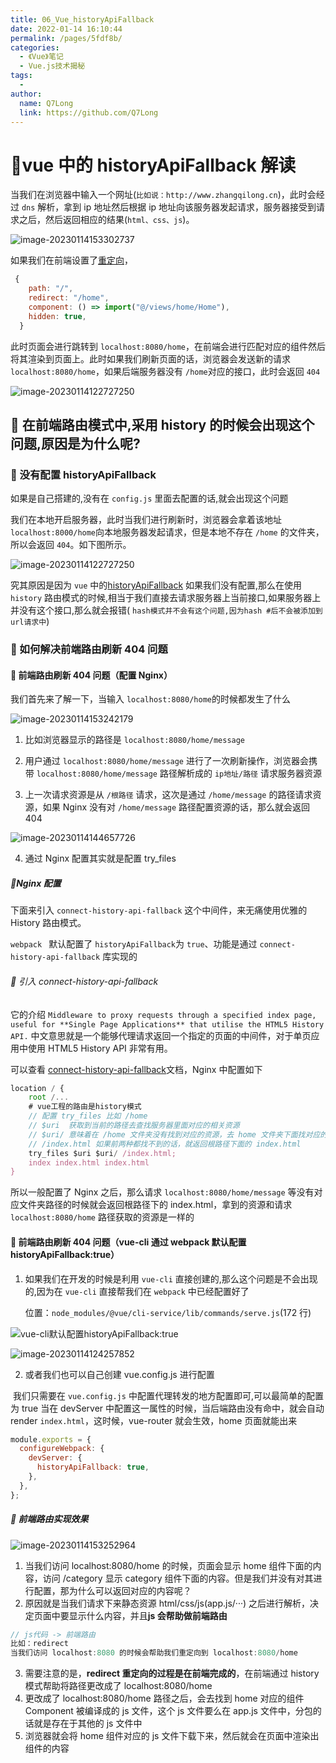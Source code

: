 ```yaml
---
title: 06_Vue_historyApiFallback
date: 2022-01-14 16:10:44
permalink: /pages/5fdf8b/
categories:
  - 《Vue》笔记
  - Vue.js技术揭秘
tags:
  -
author:
  name: Q7Long
  link: https://github.com/Q7Long
---
```


# 🍔vue 中的 historyApiFallback 解读

当我们在浏览器中输入一个网址(`比如说：http://www.zhangqilong.cn`)，此时会经过 `dns` 解析，拿到 ip 地址然后根据 ip 地址向该服务器发起请求，服务器接受到请求之后，然后返回相应的结果(`html、css、js`)。

![image-20230114153302737](www.zhangqilong.cn/img/qlBlog_images/Vue基础/31_Vue_historyApiFallback/image-20230114153302737.png)

如果我们在前端设置了[重定向](https://so.csdn.net/so/search?q=重定向&spm=1001.2101.3001.7020)，

```js
 {
    path: "/",
    redirect: "/home",
    component: () => import("@/views/home/Home"),
    hidden: true,
  }
```

此时页面会进行跳转到 `localhost:8080/home`，在前端会进行匹配对应的组件然后将其渲染到页面上。此时如果我们刷新页面的话，浏览器会发送新的请求 `localhost:8080/home`，如果后端服务器没有 `/home`对应的接口，此时会返回 `404`

![image-20230114122727250](www.zhangqilong.cn/img/qlBlog_images/Vue基础/31_Vue_historyApiFallback/image-20230114122727250.png)

## 🍕 在前端路由模式中,采用 history 的时候会出现这个问题,原因是为什么呢?

### 🍟 没有配置 historyApiFallback

如果是自己搭建的,没有在 `config.js` 里面去配置的话,就会出现这个问题

我们在本地开启服务器，此时当我们进行刷新时，浏览器会拿着该地址 `localhost:8000/home`向本地服务器发起请求，但是本地不存在 `/home` 的文件夹，所以会返回 `404`。如下图所示。

![image-20230114122727250](www.zhangqilong.cn/img/qlBlog_images/Vue基础/31_Vue_historyApiFallback/image-20230114122727250.png)

究其原因是因为 `vue` 中的[historyApiFallback](https://link.juejin.cn?target=https%3A%2F%2Fblog.csdn.net%2Fdtq007%2Farticle%2Fdetails%2F103672974) 如果我们没有配置,那么在使用 `history` 路由模式的时候,相当于我们直接去请求服务器上当前接口,如果服务器上并没有这个接口,那么就会报错( `hash模式并不会有这个问题,因为hash #后不会被添加到url请求中`)

### 🍟 如何解决前端路由刷新 404 问题

#### 🍗 前端路由刷新 404 问题（配置 Nginx）

我们首先来了解一下，当输入 `localhost:8080/home`的时候都发生了什么

![image-20230114153242179](www.zhangqilong.cn/img/qlBlog_images/Vue基础/31_Vue_historyApiFallback/image-20230114153242179.png)

1. 比如浏览器显示的路径是 `localhost:8080/home/message`

2. 用户通过 `localhost:8080/home/message` 进行了一次刷新操作，浏览器会携带 `localhost:8080/home/message` 路径解析成的 `ip地址/路径` 请求服务器资源
3. 上一次请求资源是从 `/根路径` 请求，这次是通过 `/home/message` 的路径请求资源，如果 Nginx 没有对 `/home/message` 路径配置资源的话，那么就会返回 404

![image-20230114144657726](www.zhangqilong.cn/img/qlBlog_images/Vue基础/31_Vue_historyApiFallback/image-20230114144657726.png)

4. 通过 Nginx 配置其实就是配置 try_files

##### 🍠Nginx 配置

下面来引入 `connect-history-api-fallback` 这个中间件，来无痛使用优雅的 History 路由模式。

`webpack ` 默认配置了 `historyApiFallback`为 `true`、功能是通过 `connect-history-api-fallback` 库实现的

###### 🍬 引入 connect-history-api-fallback

它的介绍 `Middleware to proxy requests through a specified index page, useful for **Single Page Applications** that utilise the HTML5 History API.`
中文意思就是一个能够代理请求返回一个指定的页面的中间件，对于单页应用中使用 HTML5 History API 非常有用。

可以查看 [connect-history-api-fallback](https://gitcode.net/mirrors/bripkens/connect-history-api-fallback?utm_source=csdn_github_accelerator#connect-history-api-fallback)文档，Nginx 中配置如下

```js
location / {
    root /...
    # vue工程的路由是history模式
    // 配置 try_files 比如 /home
    // $uri  获取到当前的路径去查找服务器里面对应的相关资源
    // $uri/ 意味着在 /home 文件夹没有找到对应的资源，去 home 文件夹下面找对应的资源
    // /index.html 如果前两种都找不到的话，就返回根路径下面的 index.html
    try_files $uri $uri/ /index.html;
    index index.html index.html
}
```

所以一般配置了 Nginx 之后，那么请求 `localhost:8080/home/message` 等没有对应文件夹路径的时候就会返回根路径下的 index.html，拿到的资源和请求 `localhost:8080/home` 路径获取的资源是一样的

#### 🍗 前端路由刷新 404 问题（vue-cli 通过 webpack 默认配置 historyApiFallback:true）

1. 如果我们在开发的时候是利用 `vue-cli` 直接创建的,那么这个问题是不会出现的,因为在 `vue-cli` 直接帮我们在 `webpack` 中已经配置好了

   位置：`node_modules/@vue/cli-service/lib/commands/serve.js`(172 行)

![vue-cli默认配置historyApiFallback:true](www.zhangqilong.cn/img/qlBlog_images/Vue基础/31_Vue_historyApiFallback/image-20230114114621123.png)

![image-20230114124257852](www.zhangqilong.cn/img/qlBlog_images/Vue基础/31_Vue_historyApiFallback/image-20230114124257852.png)

2. 或者我们也可以自己创建 vue.config.js 进行配置

​ 我们只需要在 `vue.config.js` 中配置代理转发的地方配置即可,可以最简单的配置为 true 当在 devServer 中配置这一属性的时候，当后端路由没有命中，就会自动 render `index.html`，这时候，vue-router 就会生效，home 页面就能出来

```js
module.exports = {
  configureWebpack: {
    devServer: {
      historyApiFallback: true,
    },
  },
};
```

##### 🍨 前端路由实现效果

![image-20230114153252964](www.zhangqilong.cn/img/qlBlog_images/Vue基础/31_Vue_historyApiFallback/image-20230114153252964.png)

1. 当我们访问 localhost:8080/home 的时候，页面会显示 home 组件下面的内容，访问 /category 显示 category 组件下面的内容。但是我们并没有对其进行配置，那为什么可以返回对应的内容呢？
2. 原因就是当我们请求下来静态资源 html/css/js(app.js/···) 之后进行解析，决定页面中要显示什么内容，并且**js 会帮助做前端路由**

```js
// js代码 -> 前端路由
比如：redirect
当我们访问 localhost:8080 的时候会帮助我们重定向到 localhost:8080/home
```

3. 需要注意的是，**redirect 重定向的过程是在前端完成的**，在前端通过 history 模式帮助将路径更改成了 localhost:8080/home
4. 更改成了 localhost:8080/home 路径之后，会去找到 home 对应的组件 Component 被编译成的 js 文件，这个 js 文件要么在 app.js 文件中，分包的话就是存在于其他的 js 文件中
5. 浏览器就会将 home 组件对应的 js 文件下载下来，然后就会在页面中渲染出组件的内容
